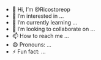 - 👋 Hi, I’m @Ricostoreop
- 👀 I’m interested in ...
- 🌱 I’m currently learning ...
- 💞️ I’m looking to collaborate on ...
- 📫 How to reach me ...
- 😄 Pronouns: ...
- ⚡ Fun fact: ...

<!---
Ricostoreop/Ricostoreop is a ✨ special ✨ repository because its `README.md` (this file) appears on your GitHub profile.
You can click the Preview link to take a look at your changes.
--->
